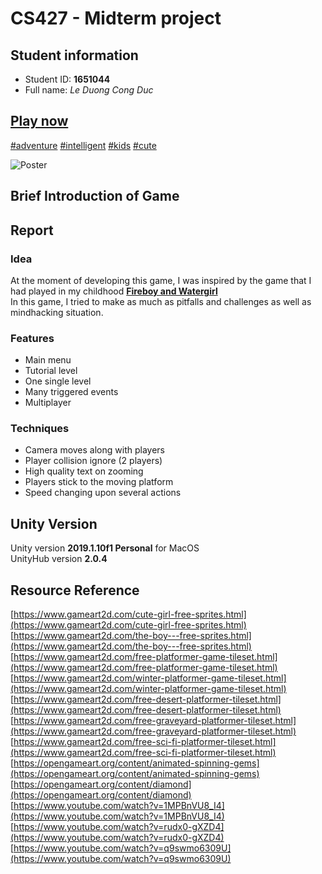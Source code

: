 # CS427 - Midterm project
## Student information
* Student ID: **1651044**  
* Full name: _Le Duong Cong Duc_  

## [Play now](https://ldcduc2020.github.io/boyandgirl/)
[#adventure](https://duckduckgo.com/?q=adventure+game&atb=v172-1&ia=about) [#intelligent](https://duckduckgo.com/?q=intelligent+game&atb=v172-1&ia=web) [#kids](https://duckduckgo.com/?q=kid+game&atb=v172-1&ia=web) [#cute](https://duckduckgo.com/?q=cute+game&atb=v172-1&ia=web)

![Poster](https://scontent.fsgn5-6.fna.fbcdn.net/v/t1.0-9/67296936_2442677945824081_7767421653004320768_n.jpg?_nc_cat=107&_nc_oc=AQlvnenol8kT2klOPbD9Sxq-Gf2jX2s96eoLNro4Sf6gbrcdIxxw165hK6kMekv_vn0&_nc_ht=scontent.fsgn5-6.fna&oh=5b9a92e260678e54dd9b6cc879c459ee&oe=5DAE1C4D)

## Brief Introduction of Game


## Report
### Idea
At the moment of developing this game, I was inspired by the game that I had played in my childhood [**Fireboy and Watergirl**](https://www.coolmathgames.com/0-fireboy-watergirl-forest-temple)  
In this game, I tried to make as much as pitfalls and challenges as well as mindhacking situation.

### Features
* Main menu
* Tutorial level
* One single level
* Many triggered events
* Multiplayer

### Techniques
* Camera moves along with players
* Player collision ignore (2 players)
* High quality text on zooming
* Players stick to the moving platform
* Speed changing upon several actions


## Unity Version
Unity version **2019.1.10f1 Personal** for MacOS  
UnityHub version **2.0.4**

## Resource Reference
[https://www.gameart2d.com/cute-girl-free-sprites.html](https://www.gameart2d.com/cute-girl-free-sprites.html)  
[https://www.gameart2d.com/the-boy---free-sprites.html](https://www.gameart2d.com/the-boy---free-sprites.html)  
[https://www.gameart2d.com/free-platformer-game-tileset.html](https://www.gameart2d.com/free-platformer-game-tileset.html)  
[https://www.gameart2d.com/winter-platformer-game-tileset.html](https://www.gameart2d.com/winter-platformer-game-tileset.html)  
[https://www.gameart2d.com/free-desert-platformer-tileset.html](https://www.gameart2d.com/free-desert-platformer-tileset.html)  
[https://www.gameart2d.com/free-graveyard-platformer-tileset.html](https://www.gameart2d.com/free-graveyard-platformer-tileset.html)  
[https://www.gameart2d.com/free-sci-fi-platformer-tileset.html](https://www.gameart2d.com/free-sci-fi-platformer-tileset.html)  
[https://opengameart.org/content/animated-spinning-gems](https://opengameart.org/content/animated-spinning-gems)  
[https://opengameart.org/content/diamond](https://opengameart.org/content/diamond)  
[https://www.youtube.com/watch?v=1MPBnVU8_I4](https://www.youtube.com/watch?v=1MPBnVU8_I4)  
[https://www.youtube.com/watch?v=rudx0-gXZD4](https://www.youtube.com/watch?v=rudx0-gXZD4)  
[https://www.youtube.com/watch?v=q9swmo6309U](https://www.youtube.com/watch?v=q9swmo6309U)  

